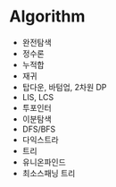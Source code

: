 # Algorithm
- 완전탐색
- 정수론
- 누적합
- 재귀
- 탑다운, 바텀업, 2차원 DP
- LIS, LCS
- 투포인터
- 이분탐색
- DFS/BFS
- 다익스트라
- 트리
- 유니온파인드
- 최소스패닝 트리
